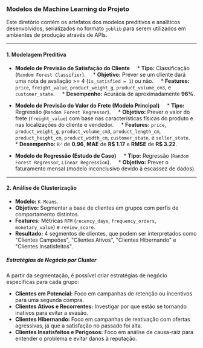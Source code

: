 ### **Modelos de Machine Learning do Projeto**

Este diretório contém os artefatos dos modelos preditivos e analíticos desenvolvidos, serializados no formato `joblib` para serem utilizados em ambientes de produção através de APIs.

---

#### **1. Modelagem Preditiva**

* **Modelo de Previsão de Satisfação do Cliente**
    * **Tipo:** Classificação (`Random Forest Classifier`).
    * **Objetivo:** Prever se um cliente dará uma nota de avaliação >= 4 (`is_satisfied = 1`) ou não.
    * **Features:** `price`, `freight_value`, `product_weight_g`, `product_volume_cm3`, e `customer_state`.
    * **Desempenho:** Acurácia de aproximadamente **96%**.

* **Modelo de Previsão do Valor do Frete (Modelo Principal)**
    * **Tipo:** Regressão (`Random Forest Regressor`).
    * **Objetivo:** Prever o valor do frete (`freight_value`) com base nas características físicas do produto e nas localizações do cliente e vendedor.
    * **Features:** `price`, `product_weight_g`, `product_volume_cm3`, `product_length_cm`, `product_height_cm`, `product_width_cm`, `customer_state`, e `seller_state`.
    * **Desempenho:** `R²` de **0.96**, **MAE** de **R$ 1.17** e **RMSE** de **R$ 3.22**.

* **Modelo de Regressão (Estudo de Caso)**
    * **Tipo:** Regressão (`Random Forest Regressor`, `Linear Regression`).
    * **Objetivo:** Prever o faturamento mensal (modelo inconclusivo devido à escassez de dados).

---

#### **2. Análise de Clusterização**

* **Modelo:** `K-Means`.
* **Objetivo:** Segmentar a base de clientes em grupos com perfis de comportamento distintos.
* **Features:** Métricas `RFM` (`recency_days`, `frequency_orders`, `monetary_value`) e `review_score`.
* **Resultado:** 4 segmentos de clientes, que podem ser interpretados como "Clientes Campeões", "Clientes Ativos", "Clientes Hibernando" e "Clientes Insatisfeitos".

##### **Estratégias de Negócio por Cluster**

A partir da segmentação, é possível criar estratégias de negócio específicas para cada grupo:

* **Clientes em Potencial:** Foco em campanhas de retenção ou incentivos para uma segunda compra.
* **Clientes Ativos e Recorrentes:** Investigar por que estão se tornando inativos para evitar a evasão.
* **Clientes Hibernando:** Foco em campanhas de reativação com ofertas agressivas, já que a satisfação no passado foi alta.
* **Clientes Insatisfeitos e Perigosos:** Foco em análise de causa-raiz para entender o problema e evitar danos à reputação.